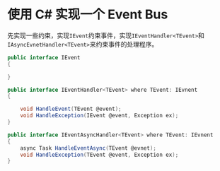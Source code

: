 # 使用 C# 实现一个 Event Bus

先实现一些约束，实现`IEvent`约束事件，实现`IEventHandler<TEvent>`和`IAsyncEvnetHandler<TEvent>`来约束事件的处理程序。

```csharp
public interface IEvent
{

}

public interface IEventHandler<TEvent> where TEvent: IEvnent
{

    void HandleEvent(TEvent @event);
    void HandleException(IEvent @event, Exception ex);
}

public interface IEventAsyncHandler<TEvent> where TEvent: IEvnent
{
    async Task HandleEventAsync(TEvent @evnet);
    void HandleException(TEvent @event, Exception ex);    
}
```